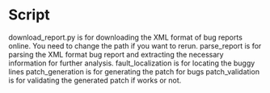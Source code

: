 # Script
download_report.py is for downloading the XML format of bug reports online. You need to change the path if you want to rerun. 
parse_report is for parsing the XML format bug report and extracting the necessary information for further analysis.
fault_localization is for locating the buggy lines
patch_generation is for generating the patch for bugs
patch_validation is for validating the generated patch if works or not. 

